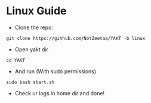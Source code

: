 # Linux Guide

- Clone the repo:
```
git clone https://github.com/NotZeetaa/YAKT -b linux
```
- Open yakt dir
```
cd YAKT
```
- And run (With sudo permissions)
```
sudo bash start.sh
```
- Check ur logs in home dir and done!